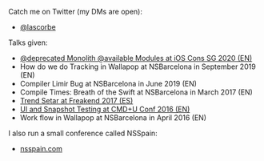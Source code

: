 
Catch me on Twitter (my DMs are open):
- [@lascorbe](https://twitter.com/lascorbe)

Talks given:
- [@deprecated Monolith @available Modules at iOS Cons SG 2020 (EN)](https://engineers.sg/video/deprecated-monolith-available-modules-ios-conf-sg-2020--3940)
- How do we do Tracking in Wallapop at NSBarcelona in September 2019 (EN)
- Compiler Limir Bug at NSBarcelona in June 2019 (EN)
- Compile Times: Breath of the Swift at NSBarcelona in March 2017 (EN)
- [Trend Setar at Freakend 2017 (ES)](https://www.youtube.com/watch?v=oU0Vs8D9tUg&list=PLKxa4AIfm4pUaVhRKxYErhAvjU9xqwZOb&index=14&t=0s)
- [UI and Snapshot Testing at CMD+U Conf 2016 (EN)](https://academy.realm.io/posts/cmdu-conf-luis-ascorbe-ui-and-snapshottesting/)
- Work flow in Wallapop at NSBarcelona in April 2016 (EN)

I also run a small conference called NSSpain:
- [nsspain.com](http://nsspain.com)
